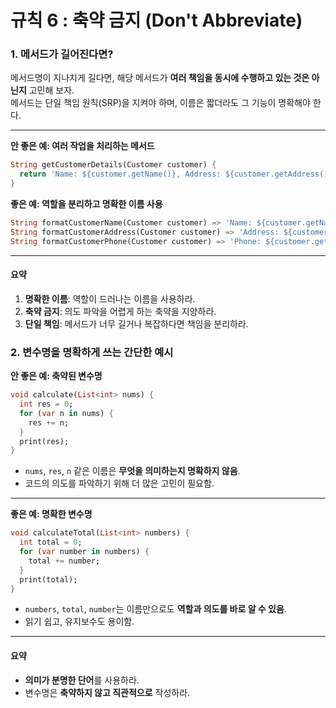 # 규칙 6 : 축약 금지 (Don't Abbreviate)

### 1. 메서드가 길어진다면?

메서드명이 지나치게 길다면, 해당 메서드가 **여러 책임을 동시에 수행하고 있는 것은 아닌지** 고민해 보자. \
메서드는 단일 책임 원칙(SRP)을 지켜야 하며, 이름은 짧더라도 그 기능이 명확해야 한다.

***

**안 좋은 예: 여러 작업을 처리하는 메서드**

```dart
String getCustomerDetails(Customer customer) {
  return 'Name: ${customer.getName()}, Address: ${customer.getAddress()}, Phone: ${customer.getPhoneNumber()}';
}
```

**좋은 예: 역할을 분리하고 명확한 이름 사용**

```dart
String formatCustomerName(Customer customer) => 'Name: ${customer.getName()}';
String formatCustomerAddress(Customer customer) => 'Address: ${customer.getAddress()}';
String formatCustomerPhone(Customer customer) => 'Phone: ${customer.getPhoneNumber()}';
```

***

#### 요약

1. **명확한 이름**: 역할이 드러나는 이름을 사용하라.
2. **축약 금지**: 의도 파악을 어렵게 하는 축약을 지양하라.
3. **단일 책임**: 메서드가 너무 길거나 복잡하다면 책임을 분리하라.

####

### 2. 변수명을 명확하게 쓰는 간단한 예시

**안 좋은 예: 축약된 변수명**

```dart
void calculate(List<int> nums) {
  int res = 0;
  for (var n in nums) {
    res += n;
  }
  print(res);
}
```

* `nums`, `res`, `n` 같은 이름은 **무엇을 의미하는지 명확하지 않음**.
* 코드의 의도를 파악하기 위해 더 많은 고민이 필요함.

***

**좋은 예: 명확한 변수명**

```dart
void calculateTotal(List<int> numbers) {
  int total = 0;
  for (var number in numbers) {
    total += number;
  }
  print(total);
}
```

* `numbers`, `total`, `number`는 이름만으로도 **역할과 의도를 바로 알 수 있음**.
* 읽기 쉽고, 유지보수도 용이함.

***

#### 요약

* **의미가 분명한 단어**를 사용하라.
* 변수명은 **축약하지 않고 직관적으로** 작성하라.
